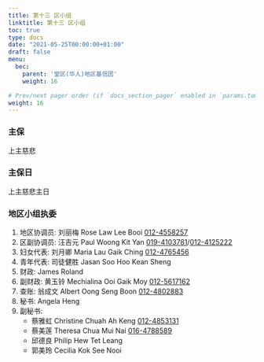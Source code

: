 ```yaml
---
title: 第十三 区小组
linktitle: 第十三 区小组
toc: true
type: docs
date: "2021-05-25T00:00:00+01:00"
draft: false
menu:
  bec:
    parent: '堂区(华人)地区基信团'
    weight: 16

# Prev/next pager order (if `docs_section_pager` enabled in `params.toml`)
weight: 16
---
```


### 主保
上主慈悲

### 主保日
上主慈悲主日

### 地区小组执委
1. 地区协调员: 刘丽梅 Rose Law Lee Booi [012-4558257](tel:0124558257)                          
2. 区副协调员: 汪吉元 Paul Woong Kit Yan [019-4103781](tel:0194103781)/[012-4125222](tel:0124125222)
3. 妇女代表: 刘月卿 Maria Lau Gaik Ching [012-4765456](tel:0124765456)  
4. 青年代表: 司徒健胜 Jasan Soo Hoo Kean Sheng
5. 财政: James Roland
6. 副财政: 黄玉铃 Mechialina Ooi Gaik Moy [012-5617162](tel:0125617162)
7. 查账: 翁成文 Albert Oong Seng Boon [012-4802883](tel:0124802883)
8. 秘书: Angela Heng
9. 副秘书:
   - 蔡雅虹 Christine Chuah Ah Keng [012-4853131](tel:0124853131)
   - 蔡美莲 Theresa Chua Mui Nai [016-4788589](tel:0164788589)
   - 邱德良 Philip Hew Tet Leang [](tel:0164562363)
   - 郭美玲 Cecilia Kok See Nooi

